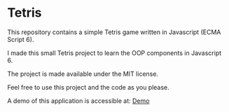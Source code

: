 # Tetris

This repository contains a simple Tetris game written in Javascript (ECMA Script 6).

I made this small Tetris project to learn the OOP components in Javascript 6.

The project is made available under the MIT license.

Feel free to use this project and the code as you please.

A demo of this application is accessible at:
[Demo](https://tetris.projects.michael-washer.com/)

